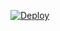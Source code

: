 [![Deploy](https://www.herokucdn.com/deploy/button.svg)](https://heroku.com/deploy?template=https://github.com/onem-developer/todos-nodejs)
